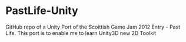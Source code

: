 PastLife-Unity
==============

GitHub repo of a Unity Port of the Scoittish Game Jam 2012 Entry - Past Life. This port is to enable me to learn Unity3D new 2D Toolkit
